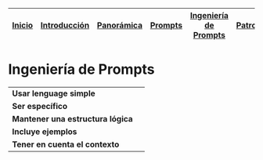 <div align=right>

|[Inicio](/README.md)|[Introducción](/documentos/intro.md)|[Panorámica](/documentos/panorámica.md)|[Prompts](/documentos/prompts/README.md)|[Ingeniería de Prompts](/documentos/ingenieriaDePrompts/README.md)|[Patrones](/documentos/ingenieriaDePrompts/patrones/README.md)|[Casos de Uso](/documentos/casosDeUso/README.md)|
|-|-|-|-|-|-|-

</div>

# Ingeniería de Prompts

|||
|-|-|
|**Usar lenguage simple**|
|**Ser específico**|
|**Mantener una estructura lógica**|
|**Incluye ejemplos**|
|**Tener en cuenta el contexto**|